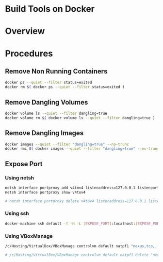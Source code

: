 Build Tools on Docker
=====================

# Overview

# Procedures

## Remove Non Running Containers

```bash
docker ps --quiet --filter status=exited
docker rm $( docker ps --quiet --filter status=exited )
```

## Remove Dangling Volumes

```bash
docker volume ls --quiet --filter dangling=true
docker volume rm $( docker volume ls --quiet --filter dangling=true )
```

## Remove Dangling Images

```bash
docker images --quiet --filter "dangling=true" --no-trunc
docker rmi $( docker images --quiet --filter "dangling=true" --no-trunc )
```

## Expose Port

### Using netsh

```bash
netsh interface portproxy add v4tov4 listenaddress=127.0.0.1 listenport=[EXPOSE_PORT] connectaddress=$( docker-machine ip default ) connectport=[EXPOSE_PORT]
netsh interface portproxy show v4tov4

# netsh interface portproxy delete v4tov4 listenaddress=127.0.0.1 listenport=[EXPOSE_PORT]
```

### Using ssh

```bash
docker-machine ssh default -f -N -L [EXPOSE_PORT]:localhost:[EXPOSE_PORT]
```

### Using VBoxManage

```bash
/c/Hosting/VirtualBox/VBoxManage controlvm default natpf1 "nexus,tcp,,[EXPOSE_PORT],$ ( docker-machine ip default ),[EXPOSE_PORT]"

# /c/Hosting/VirtualBox/VBoxManage controlvm default natpf1 delete "nexus"
```
